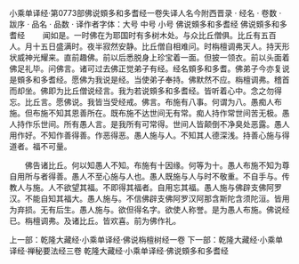 小乘单译经·第0773部佛说頞多和多耆经一卷失译人名今附西晋录
· 经名 · 卷数 · 跋序
· 品名 · 品数 · 译作者字体：大号 中号 小号
佛说頞多和多耆经
佛说頞多和多耆经
　　闻如是。一时佛在为耶国时有多树木处。与众比丘僧俱。比丘有五百人。月十五日盛满时。夜半寂然安静。比丘僧自相难问。时栴檀调弗天人。持天形状威神光耀来。直前趣佛。前以后悉脱身上珍宝着一面。但披一领衣。前以头面着佛足礼毕。问佛言。诸可过去佛正觉弟子有经。经名頞多和多耆。佛弟子今亦复说是頞多和多耆经。愿佛为我说是经。当使弟子奉持。佛默然不应。栴檀调弗。稽首而却坐。佛即为比丘僧说经言。我为若说頞多和多耆经。皆听着心中。念之勿得忘。比丘言。愿佛说。我皆当受经戒。佛言。布施有八事。何谓为八。愚痴人布施。但布施不知其恩善所在。既布施不达世间无有常。痴人持作常世间苦无极。愚人持作乐世间。所有愚人言。是我所有可常得。世间人皆颠倒不净臭处恶露。愚人用作好。不知作善得善。作恶得恶。愚人施与人。不知其人德深浅。持善心施与得道者。福不可量。

　　佛告诸比丘。何以知愚人不知。布施有十因缘。何等为十。愚人布施不知为尊自用所与者得善。愚人不至心施与人也。愚人既施与人与时不敬重。不自手与。传教人与施。人不欲望其福。不即得其福者。自用忘其福。愚人施与佛辟支佛阿罗汉。不能自知其福大。愚人施与。不信佛辟支佛阿罗汉阿那含斯陀含须陀洹。皆用为弃损。无有后生。愚人施与。欲但得名字。欲使人称誉。是为愚人布施。佛说经已。栴檀调弗。及诸比丘。皆欢喜。前为佛作礼。

上一部：乾隆大藏经·小乘单译经·佛说栴檀树经一卷
下一部：乾隆大藏经·小乘单译经·禅秘要法经三卷
乾隆大藏经·小乘单译经·佛说頞多和多耆经
